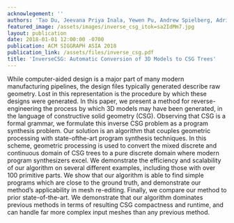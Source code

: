 ```yaml
---
acknowlegement: ''
authors: 'Tao Du, Jeevana Priya Inala, Yewen Pu, Andrew Spielberg, Adriana Schulz, Daniela Rus, Armando Solar-Lezama, Wojciech Matusik'
featured_image: /assets/images/inverse_csg_itok=sa2IdMm7.jpg
layout: publication
date: 2018-01-01 12:00:00 -0700
publication: ACM SIGGRAPH ASIA 2018
publication_link: /assets/files/inverse_csg.pdf
title: 'InverseCSG: Automatic Conversion of 3D Models to CSG Trees'
---
```


While computer-aided design is a major part of many modern manufacturing pipelines, the design files typically generated describe raw geometry. Lost in this representation is the procedure by which these designs were generated. In this paper, we present a method for reverse-engineering the process by which 3D models may have been generated, in the language of constructive solid geometry (CSG). Observing that CSG is a formal grammar, we formulate this inverse CSG problem as a program synthesis problem. Our solution is an algorithm that couples geometric processing with state-ofthe-art program synthesis techniques. In this scheme, geometric processing is used to convert the mixed discrete and continuous domain of CSG trees to a pure discrete domain where modern program synthesizers excel. We demonstrate the efficiency and scalability of our algorithm on several different examples, including those with over 100 primitive parts. We show that our algorithm is able to find simple programs which are close to the ground truth, and demonstrate our method’s applicability in mesh re-editing. Finally, we compare our method to prior state-of-the-art. We demonstrate that our algorithm dominates previous methods in terms of resulting CSG compactness and runtime, and can handle far more complex input meshes than any previous method.